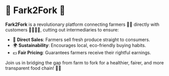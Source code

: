 # 🌾 Fark2Fork 🍴  

**Fark2Fork** is a revolutionary platform connecting farmers 🧑‍🌾 directly with customers 👨‍👩‍👧‍👦, cutting out intermediaries to ensure:  

- 🛒 **Direct Sales**: Farmers sell fresh produce straight to consumers.  
- 🌍 **Sustainability**: Encourages local, eco-friendly buying habits.  
- 💵 **Fair Pricing**: Guarantees farmers receive their rightful earnings.  

Join us in bridging the gap from farm to fork for a healthier, fairer, and more transparent food chain! 🚜✨  
